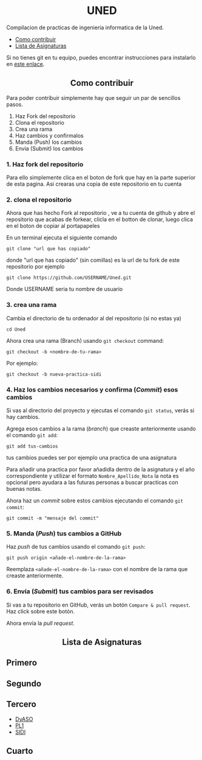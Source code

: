 <h1 align="center">UNED</h1>


Compilacion de practicas de ingenieria informatica de la Uned.

- [Como contribuir](https://github.com/Faiiya/Uned/blob/master/CONTRIBUTING.md)
- [Lista de Asignaturas](https://github.com/Faiiya/Uned#asignaturas)


Si no tienes git en tu equipo, puedes encontrar instrucciones para instalarlo en [este enlace]( https://help.github.com/articles/set-up-git/ ).

<h2 align="center">Como contribuir</h1>

Para poder contribuir simplemente hay que seguir un par de sencillos pasos.
1. Haz Fork del repositorio
2. Clona el repositorio
3. Crea una rama
4. Haz cambios y confirmalos
5. Manda (Push) los cambios
6. Envia (Submit) los cambios


### 1. Haz fork del repositorio 

Para ello simplemente clica en el boton de fork que hay en la parte superior de esta pagina. Asi crearas una copia de este repositorio en tu cuenta


### 2. clona el repositorio

Ahora que has hecho Fork al repositorio , ve a tu cuenta de github y abre el repositorio que acabas de forkear, clicla en el botton de clonar, luego clica en el boton de copiar al portapapeles

En un terminal ejecuta el siguiente comando
```
git clone "url que has copiado"
```
donde "url que has copiado" (sin comillas) es la url de tu fork de este repositorio
por ejemplo

```
git clone https://github.com/USERNAME/Uned.git
```
Donde USERNAME seria tu nombre de usuario

### 3. crea una rama

Cambia el directorio de tu ordenador al del repositorio (si no estas ya)

```
cd Uned
```
Ahora crea una rama (Branch) usando `git checkout` command:

```
git checkout -b <nombre-de-tu-rama>
```

Por ejemplo:

```
git checkout -b nueva-practica-sidi
```
### 4. Haz los cambios necesarios y confirma (*Commit*) esos cambios

Si vas al directorio del proyecto y ejecutas el comando  `git status`, verás si hay cambios.

Agrega esos cambios a la rama (*branch*) que creaste anteriormente usando el comando `git add`:

```
git add tus-cambios
```
tus cambios puedes ser por ejemplo una practica de una asignatura

Para añadir una practica por favor añadidla dentro de la asignatura y el año correspondiente y utilizar
el formato `Nombre_Apellido_Nota` la nota es opcional pero ayudara a las futuras personas a buscar practicas con buenas notas.

Ahora haz un *commit* sobre estos cambios ejecutando el comando `git commit`:
```
git commit -m "mensaje del commit"
```
### 5. Manda (*Push*) tus cambios a GitHub

Haz *push* de tus cambios usando el comando `git push`:
```
git push origin <añade-el-nombre-de-la-rama>
```
Reemplaza `<añade-el-nombre-de-la-rama>` con el nombre de la rama que creaste anteriormente.

### 6. Envía (*Submit*) tus cambios para ser revisados

Si vas a tu repositorio en GitHub, verás un botón `Compare & pull request`. Haz click sobre este botón.

Ahora envía la *pull request*.

<h2 align="center">Lista de Asignaturas</h1>

## Primero


## Segundo


## Tercero
- [DyASO](https://github.com/Faiiya/Uned/tree/master/DyASO)
- [PL1](https://github.com/Faiiya/Uned/tree/master/PL1)
- [SIDI](https://github.com/Faiiya/Uned/tree/master/SIDI)

## Cuarto
